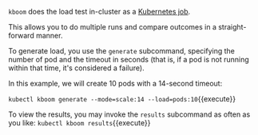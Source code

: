 `kboom` does the load test in-cluster as a [Kubernetes job](https://kubernetes.io/docs/concepts/workloads/controllers/jobs-run-to-completion/).

This allows you to do multiple runs and compare outcomes in a straight-forward manner.

To generate load, you use the `generate` subcommand, specifying the number of pod and the timeout in seconds (that is, if a pod is not running within that time, it's considered a failure).

In this example, we will create 10 pods with a 14-second timeout:

`kubectl kboom generate --mode=scale:14 --load=pods:10`{{execute}}

To view the results, you may invoke the `results` subcommand as often as you like: `kubectl kboom results`{{execute}}
